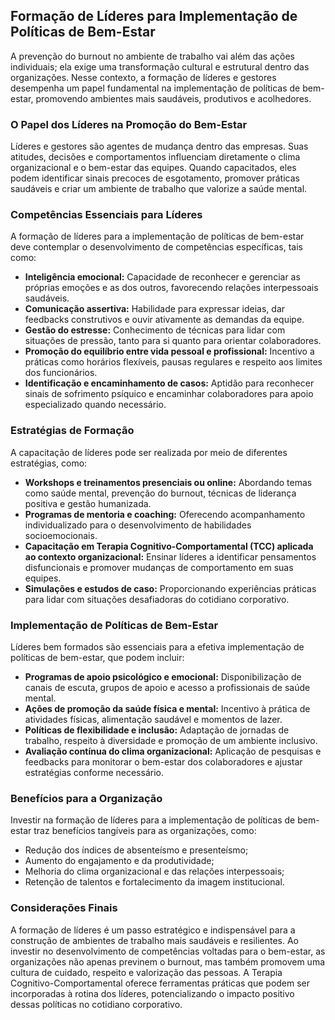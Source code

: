 
## Formação de Líderes para Implementação de Políticas de Bem-Estar

A prevenção do burnout no ambiente de trabalho vai além das ações individuais; ela exige uma transformação cultural e estrutural dentro das organizações. Nesse contexto, a formação de líderes e gestores desempenha um papel fundamental na implementação de políticas de bem-estar, promovendo ambientes mais saudáveis, produtivos e acolhedores.

### O Papel dos Líderes na Promoção do Bem-Estar

Líderes e gestores são agentes de mudança dentro das empresas. Suas atitudes, decisões e comportamentos influenciam diretamente o clima organizacional e o bem-estar das equipes. Quando capacitados, eles podem identificar sinais precoces de esgotamento, promover práticas saudáveis e criar um ambiente de trabalho que valorize a saúde mental.

### Competências Essenciais para Líderes

A formação de líderes para a implementação de políticas de bem-estar deve contemplar o desenvolvimento de competências específicas, tais como:

- **Inteligência emocional:** Capacidade de reconhecer e gerenciar as próprias emoções e as dos outros, favorecendo relações interpessoais saudáveis.
- **Comunicação assertiva:** Habilidade para expressar ideias, dar feedbacks construtivos e ouvir ativamente as demandas da equipe.
- **Gestão do estresse:** Conhecimento de técnicas para lidar com situações de pressão, tanto para si quanto para orientar colaboradores.
- **Promoção do equilíbrio entre vida pessoal e profissional:** Incentivo a práticas como horários flexíveis, pausas regulares e respeito aos limites dos funcionários.
- **Identificação e encaminhamento de casos:** Aptidão para reconhecer sinais de sofrimento psíquico e encaminhar colaboradores para apoio especializado quando necessário.

### Estratégias de Formação

A capacitação de líderes pode ser realizada por meio de diferentes estratégias, como:

- **Workshops e treinamentos presenciais ou online:** Abordando temas como saúde mental, prevenção do burnout, técnicas de liderança positiva e gestão humanizada.
- **Programas de mentoria e coaching:** Oferecendo acompanhamento individualizado para o desenvolvimento de habilidades socioemocionais.
- **Capacitação em Terapia Cognitivo-Comportamental (TCC) aplicada ao contexto organizacional:** Ensinar líderes a identificar pensamentos disfuncionais e promover mudanças de comportamento em suas equipes.
- **Simulações e estudos de caso:** Proporcionando experiências práticas para lidar com situações desafiadoras do cotidiano corporativo.

### Implementação de Políticas de Bem-Estar

Líderes bem formados são essenciais para a efetiva implementação de políticas de bem-estar, que podem incluir:

- **Programas de apoio psicológico e emocional:** Disponibilização de canais de escuta, grupos de apoio e acesso a profissionais de saúde mental.
- **Ações de promoção da saúde física e mental:** Incentivo à prática de atividades físicas, alimentação saudável e momentos de lazer.
- **Políticas de flexibilidade e inclusão:** Adaptação de jornadas de trabalho, respeito à diversidade e promoção de um ambiente inclusivo.
- **Avaliação contínua do clima organizacional:** Aplicação de pesquisas e feedbacks para monitorar o bem-estar dos colaboradores e ajustar estratégias conforme necessário.

### Benefícios para a Organização

Investir na formação de líderes para a implementação de políticas de bem-estar traz benefícios tangíveis para as organizações, como:

- Redução dos índices de absenteísmo e presenteísmo;
- Aumento do engajamento e da produtividade;
- Melhoria do clima organizacional e das relações interpessoais;
- Retenção de talentos e fortalecimento da imagem institucional.

### Considerações Finais

A formação de líderes é um passo estratégico e indispensável para a construção de ambientes de trabalho mais saudáveis e resilientes. Ao investir no desenvolvimento de competências voltadas para o bem-estar, as organizações não apenas previnem o burnout, mas também promovem uma cultura de cuidado, respeito e valorização das pessoas. A Terapia Cognitivo-Comportamental oferece ferramentas práticas que podem ser incorporadas à rotina dos líderes, potencializando o impacto positivo dessas políticas no cotidiano corporativo.
```
